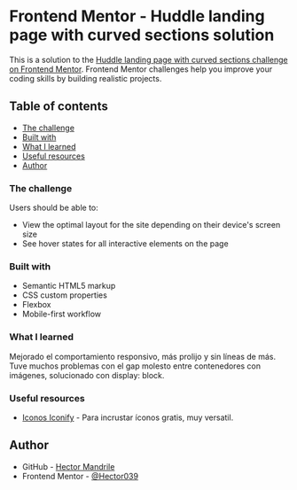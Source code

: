 # Frontend Mentor - Huddle landing page with curved sections solution

This is a solution to the [Huddle landing page with curved sections challenge on Frontend Mentor](https://www.frontendmentor.io/challenges/huddle-landing-page-with-curved-sections-5ca5ecd01e82137ec91a50f2). Frontend Mentor challenges help you improve your coding skills by building realistic projects. 

## Table of contents

  - [The challenge](#the-challenge)
  - [Built with](#built-with)
  - [What I learned](#what-i-learned)
  - [Useful resources](#useful-resources)
  - [Author](#author)


### The challenge

Users should be able to:

- View the optimal layout for the site depending on their device's screen size
- See hover states for all interactive elements on the page

### Built with

- Semantic HTML5 markup
- CSS custom properties
- Flexbox
- Mobile-first workflow

### What I learned

Mejorado el comportamiento responsivo, más prolijo y sin líneas de más. Tuve muchos problemas con el gap molesto entre contenedores con imágenes, solucionado con display: block.

### Useful resources

- [Iconos Iconify](https://iconify.design/) - Para incrustar íconos gratis, muy versatil.

## Author

- GitHub - [Hector Mandrile](https://github.com/Hector039)
- Frontend Mentor - [@Hector039](https://www.frontendmentor.io/profile/Hector039)

